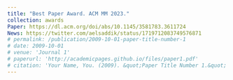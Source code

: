 ```yaml
---
title: "Best Paper Award. ACM MM 2023."
collection: awards
Paper: https://dl.acm.org/doi/abs/10.1145/3581783.3611724
News: https://twitter.com/aelsaddik/status/1719712083749576871
# permalink: /publication/2009-10-01-paper-title-number-1
# date: 2009-10-01
# venue: 'Journal 1'
# paperurl: 'http://academicpages.github.io/files/paper1.pdf'
# citation: 'Your Name, You. (2009). &quot;Paper Title Number 1.&quot; <i>Journal 1</i>. 1(1).'
---
```

